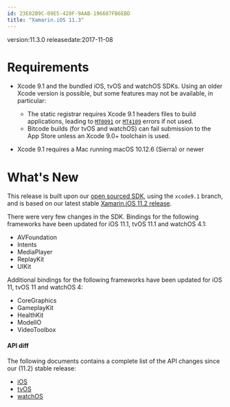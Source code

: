 ```yaml
---
id: 23E82B9C-09E5-428F-9AAB-196687FB6EBD
title: "Xamarin.iOS 11.3"
---
```


version:11.3.0
releasedate:2017-11-08

Requirements
============

- Xcode 9.1 and the bundled iOS, tvOS and watchOS SDKs. Using an older Xcode version is possible, but some features may not be available, in particular:
	- The static registrar requires Xcode 9.1 headers files to build applications, leading to [`MT0091`](https://developer.xamarin.com/guides/ios/troubleshooting/mtouch-errors/#MT0091) or [`MT4109`](https://developer.xamarin.com/guides/ios/troubleshooting/mtouch-errors/#MT4109) errors if not used.
	- Bitcode builds (for tvOS and watchOS) can fail submission to the App Store unless an Xcode 9.0+ toolchain is used.

- Xcode 9.1 requires a Mac running macOS 10.12.6 (Sierra) or newer

What's New
==========

This release is built upon our [open sourced SDK](https://github.com/xamarin/xamarin-macios),
using the `xcode9.1` branch, and is based on our latest stable [Xamarin.iOS 11.2 release](https://developer.xamarin.com/releases/ios/xamarin.ios_11/xamarin.ios_11.2/).

There were very few changes in the SDK. Bindings for the following frameworks have been updated for iOS 11.1, tvOS 11.1 and watchOS 4.1:

* AVFoundation
* Intents
* MediaPlayer
* ReplayKit
* UIKit

Additional bindings for the following frameworks have been updated for iOS 11, tvOS 11 and watchOS 4:

* CoreGraphics
* GameplayKit
* HealthKit
* ModelIO
* VideoToolbox

#### API diff

The following documents contains a complete list of the API changes since our (11.2) stable release:

* [iOS](/releases/ios/api_changes/ios_11.2.0_to_11.3.0)
* [tvOS](/releases/ios/api_changes/tvos_11.2.0_to_11.3.0)
* [watchOS](/releases/ios/api_changes/watchos_11.2.0_to_11.3.0)


